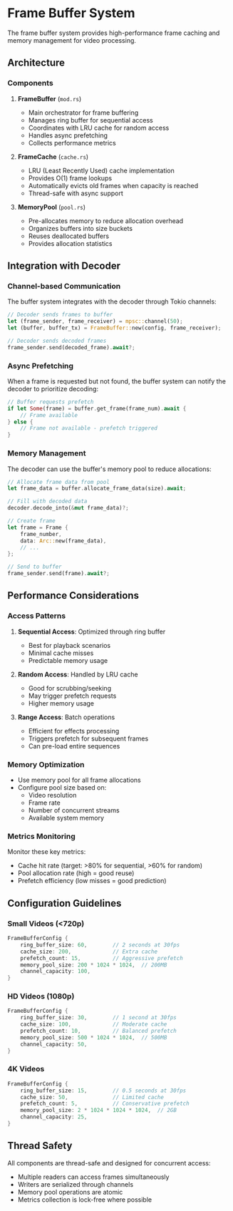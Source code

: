 # Frame Buffer System

The frame buffer system provides high-performance frame caching and memory management for video processing.

## Architecture

### Components

1. **FrameBuffer** (`mod.rs`)
   - Main orchestrator for frame buffering
   - Manages ring buffer for sequential access
   - Coordinates with LRU cache for random access
   - Handles async prefetching
   - Collects performance metrics

2. **FrameCache** (`cache.rs`)
   - LRU (Least Recently Used) cache implementation
   - Provides O(1) frame lookups
   - Automatically evicts old frames when capacity is reached
   - Thread-safe with async support

3. **MemoryPool** (`pool.rs`)
   - Pre-allocates memory to reduce allocation overhead
   - Organizes buffers into size buckets
   - Reuses deallocated buffers
   - Provides allocation statistics

## Integration with Decoder

### Channel-based Communication

The buffer system integrates with the decoder through Tokio channels:

```rust
// Decoder sends frames to buffer
let (frame_sender, frame_receiver) = mpsc::channel(50);
let (buffer, buffer_tx) = FrameBuffer::new(config, frame_receiver);

// Decoder sends decoded frames
frame_sender.send(decoded_frame).await?;
```

### Async Prefetching

When a frame is requested but not found, the buffer system can notify the decoder to prioritize decoding:

```rust
// Buffer requests prefetch
if let Some(frame) = buffer.get_frame(frame_num).await {
    // Frame available
} else {
    // Frame not available - prefetch triggered
}
```

### Memory Management

The decoder can use the buffer's memory pool to reduce allocations:

```rust
// Allocate frame data from pool
let frame_data = buffer.allocate_frame_data(size).await;

// Fill with decoded data
decoder.decode_into(&mut frame_data)?;

// Create frame
let frame = Frame {
    frame_number,
    data: Arc::new(frame_data),
    // ...
};

// Send to buffer
frame_sender.send(frame).await?;
```

## Performance Considerations

### Access Patterns

1. **Sequential Access**: Optimized through ring buffer
   - Best for playback scenarios
   - Minimal cache misses
   - Predictable memory usage

2. **Random Access**: Handled by LRU cache
   - Good for scrubbing/seeking
   - May trigger prefetch requests
   - Higher memory usage

3. **Range Access**: Batch operations
   - Efficient for effects processing
   - Triggers prefetch for subsequent frames
   - Can pre-load entire sequences

### Memory Optimization

- Use memory pool for all frame allocations
- Configure pool size based on:
  - Video resolution
  - Frame rate
  - Number of concurrent streams
  - Available system memory

### Metrics Monitoring

Monitor these key metrics:
- Cache hit rate (target: >80% for sequential, >60% for random)
- Pool allocation rate (high = good reuse)
- Prefetch efficiency (low misses = good prediction)

## Configuration Guidelines

### Small Videos (<720p)
```rust
FrameBufferConfig {
    ring_buffer_size: 60,        // 2 seconds at 30fps
    cache_size: 200,             // Extra cache
    prefetch_count: 15,          // Aggressive prefetch
    memory_pool_size: 200 * 1024 * 1024,  // 200MB
    channel_capacity: 100,
}
```

### HD Videos (1080p)
```rust
FrameBufferConfig {
    ring_buffer_size: 30,        // 1 second at 30fps
    cache_size: 100,             // Moderate cache
    prefetch_count: 10,          // Balanced prefetch
    memory_pool_size: 500 * 1024 * 1024,  // 500MB
    channel_capacity: 50,
}
```

### 4K Videos
```rust
FrameBufferConfig {
    ring_buffer_size: 15,        // 0.5 seconds at 30fps
    cache_size: 50,              // Limited cache
    prefetch_count: 5,           // Conservative prefetch
    memory_pool_size: 2 * 1024 * 1024 * 1024,  // 2GB
    channel_capacity: 25,
}
```

## Thread Safety

All components are thread-safe and designed for concurrent access:
- Multiple readers can access frames simultaneously
- Writers are serialized through channels
- Memory pool operations are atomic
- Metrics collection is lock-free where possible